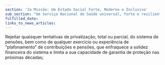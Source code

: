 ```yaml
---
section: '2a Missão: Um Estado Social Forte, Moderno e Inclusivo'
sub_section: "Um Serviço Nacional de Saúde universal, forte e resiliente"
fulfilled_date:
links_to_news_articles:
---
```


Rejeitar quaisquer tentativas de privatização, total ou parcial, do sistema de pensões, bem como de qualquer exercício ou experiência de “plafonamento” de contribuições e pensões, que enfraquece a solidez financeira do sistema e limita a sua capacidade de garantia de proteção nas próximas décadas;